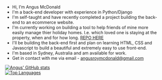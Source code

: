 - Hi, I’m Angus McDonald
- I'm a back-end developer with experience in Python/Django
- I'm self-taught and have recently completed a project building the back-end to an ecommerce website.
- I'm currently working on building a tool to help friends of mine more easily manage thier holiday homes. I.e. which loved one is staying at the property, when and for how long. <a href= https://github.com/banga87/OurLittleCottage>REPO HERE</a>
- I'll be building the back-end first and plan on learning HTML, CSS and Javascript to build a beautiful and extremely easy to use front-end.
- I'm based in Sydney, Australia and am available for work.
- Get in contact with me via email - angusroymcdonald@gmail.com

<!---
banga87/banga87 is a ✨ special ✨ repository because its `README.md` (this file) appears on your GitHub profile.
You can click the Preview link to take a look at your changes.
--->
[![Angus' GitHub stats](https://github-readme-stats.vercel.app/api?username=banga87&count_private=true&show_icons=true&theme=calm)](https://github.com/banga87/github-readme-stats)
<br>
[![Top Languages](https://github-readme-stats.vercel.app/api/top-langs/?username=banga87&layout=compact)](https://github.com/banga87/github-readme-stats)
<br>


